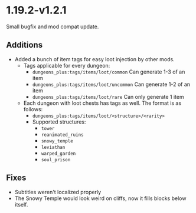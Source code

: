 # 1.19.2-v1.2.1
Small bugfix and mod compat update.

## Additions
- Added a bunch of item tags for easy loot injection by other mods.
	- Tags applicable for every dungeon:
		- `dungeons_plus:tags/items/loot/common` Can generate 1-3 of an item
		- `dungeons_plus:tags/items/loot/uncommon` Can generate 1-2 of an item
		- `dungeons_plus:tags/items/loot/rare` Can only generate 1 item
	- Each dungeon with loot chests has tags as well. The format is as follows:
		- `dungeons_plus:tags/items/loot/<structure>/<rarity>`
		- Supported structures:
			- `tower`
			- `reanimated_ruins`
			- `snowy_temple`
			- `leviathan`
			- `warped_garden`
			- `soul_prison`


## Fixes
- Subtitles weren't localized properly
- The Snowy Temple would look weird on cliffs, now it fills blocks below itself.